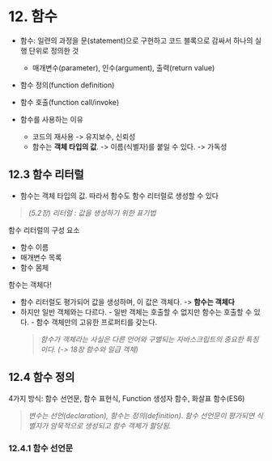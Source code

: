 # 12. 함수

- 함수: 일련의 과정을 문(statement)으로 구현하고 코드 블록으로 감싸서 하나의 실행 단위로 정의한 것
  - 매개변수(parameter), 인수(argument), 출력(return value)
- 함수 정의(function definition)
- 함수 호출(function call/invoke)

- 함수를 사용하는 이유
  - 코드의 재사용 -> 유지보수, 신뢰성
  - 함수는 **객체 타입의 값**. -> 이름(식별자)를 붙일 수 있다. -> 가독성

## 12.3 함수 리터럴

- 함수는 객체 타입의 값. 따라서 함수도 함수 리터럴로 생성할 수 있다

> _(5.2장) 리터럴 : 값을 생성하기 위한 표기법_

함수 리터럴의 구성 요소

- 함수 이름
- 매개변수 목록
- 함수 몸체

함수는 객체다!

- 함수 리터럴도 평가되어 값을 생성하며, 이 값은 객체다. -> **함수는 객체다**
- 하지만 일반 객체와는 다르다. - 일반 객체는 호출할 수 없지만 함수는 호출할 수 있다. - 함수 객체만의 고유한 프로퍼티를 갖는다.
  > _함수가 객체라는 사실은 다른 언어와 구별되는 자바스크립트의 중요한 특징이다. (-> 18장 함수와 일급 객체)_

## 12.4 함수 정의

4가지 방식: 함수 선언문, 함수 표현식, Function 생성자 함수, 화살표 함수(ES6)

> _변수는 선언(declaration), 함수는 정의(definition). 함수 선언문이 평가되면 식별자가 암묵적으로 생성되고 함수 객체가 할당됨._

### 12.4.1 함수 선언문
